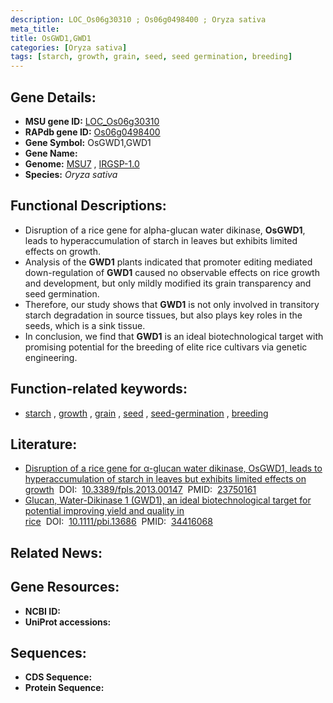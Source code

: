 ```yaml
---
description: LOC_Os06g30310 ; Os06g0498400 ; Oryza sativa
meta_title:
title: OsGWD1,GWD1
categories: [Oryza sativa]
tags: [starch, growth, grain, seed, seed germination, breeding]
---
```


## Gene Details:
- **MSU gene ID:** [LOC_Os06g30310](http://rice.uga.edu/cgi-bin/ORF_infopage.cgi?orf=LOC_Os06g30310)  
- **RAPdb gene ID:** [Os06g0498400](https://rapdb.dna.affrc.go.jp/locus/?name=Os06g0498400)  
- **Gene Symbol:** OsGWD1,GWD1
- **Gene Name:**
- **Genome:**  [MSU7](http://rice.uga.edu/)&nbsp;,&nbsp;[IRGSP-1.0](https://rapdb.dna.affrc.go.jp/download/irgsp1.html)
- **Species:** *Oryza sativa*

## Functional Descriptions:
   - Disruption of a rice gene for alpha-glucan water dikinase, **OsGWD1**, leads to hyperaccumulation of starch in leaves but exhibits limited effects on growth.
   - Analysis of the **GWD1** plants indicated that promoter editing mediated down-regulation of **GWD1** caused no observable effects on rice growth and development, but only mildly modified its grain transparency and seed germination.
   - Therefore, our study shows that **GWD1** is not only involved in transitory starch degradation in source tissues, but also plays key roles in the seeds, which is a sink tissue.
   - In conclusion, we find that **GWD1** is an ideal biotechnological target with promising potential for the breeding of elite rice cultivars via genetic engineering.

## Function-related keywords:
   - [starch](/tags/starch/)&nbsp;,&nbsp;[growth](/tags/growth/)&nbsp;,&nbsp;[grain](/tags/grain/)&nbsp;,&nbsp;[seed](/tags/seed/)&nbsp;,&nbsp;[seed-germination](/tags/seed-germination/)&nbsp;,&nbsp;[breeding](/tags/breeding/)

## Literature:
   - [Disruption of a rice gene for α-glucan water dikinase, OsGWD1, leads to hyperaccumulation of starch in leaves but exhibits limited effects on growth](https://www.doi.org/10.3389/fpls.2013.00147)&nbsp;&nbsp;DOI:&nbsp;&nbsp;[10.3389/fpls.2013.00147](https://www.doi.org/10.3389/fpls.2013.00147)&nbsp;&nbsp;PMID:&nbsp;&nbsp;[23750161](https://pubmed.ncbi.nlm.nih.gov/23750161/)
   - [Glucan, Water-Dikinase 1 (GWD1), an ideal biotechnological target for potential improving yield and quality in rice](https://www.doi.org/10.1111/pbi.13686)&nbsp;&nbsp;DOI:&nbsp;&nbsp;[10.1111/pbi.13686](https://www.doi.org/10.1111/pbi.13686)&nbsp;&nbsp;PMID:&nbsp;&nbsp;[34416068](https://pubmed.ncbi.nlm.nih.gov/34416068/)

## Related News:

## Gene Resources:
- **NCBI ID:**  []()
- **UniProt accessions:** [](https://www.uniprot.org/uniprotkb//entry)

## Sequences:
- **CDS Sequence:**
- **Protein Sequence:**
